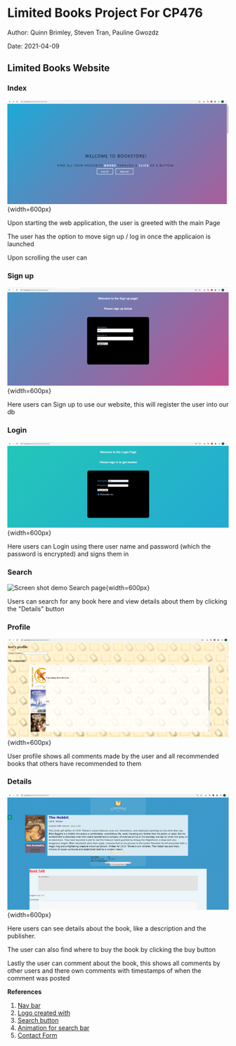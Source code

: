 # Limited Books Project For CP476

Author: Quinn Brimley, Steven Tran, Pauline Gwozdz

Date: 2021-04-09

## Limited Books Website

### Index

![Screen shot demo Index page](images/Index.png){width=600px}

<p>Upon starting the web application, the user is greeted with the main Page</p>
<p>The user has the option to move sign up / log in once the applicaion is launched</p>
<p>Upon scrolling the user can </p>

### Sign up

![Screen shot demo Sign up page](images/SignUp.png){width=600px}

<p>Here users can Sign up to use our website, this will register the user into our db </p>

### Login

![Screen shot demo Login Page](images/Login.png){width=600px}

 <p>Here users can Login using there user name and password (which the password is encrypted) and signs them in </p>

### Search

![Screen shot demo Search page](images/Search.png){width=600px}

<p>Users can search for any book here and view details about them by clicking the "Details" button </p>

### Profile

![Screen shot demo Profile](images/Profile.png){width=600px}

<p>User profile shows all comments made by the user and all recommended books that others have recommended to them</p>

### Details

![Screen shot demo Details](images/Details.png){width=600px}

<p>Here users can see details about the book, like a description and the publisher.</p>
<p>The user can also find where to buy the book by clicking the buy button </p>
<p>Lastly the user can comment about the book, this shows all comments by other users and there own comments with timestamps of when the comment was posted</p>

**References**

1. [Nav bar](https://www.w3schools.com/w3css/w3css_sidebar.asp)
2. [Logo created with](https://www.freelogodesign.org/manager/showcase/27e7d0b60aa4456fa2fff7365b106610)
3. [Search button](https://www.w3schools.com/howto/howto_css_search_button.asp)
4. [Animation for search bar](https://www.w3schools.com/js/js_htmldom_animate.asp)
5. [Contact Form](https://www.w3schools.com/howto/howto_css_contact_form.asp)
